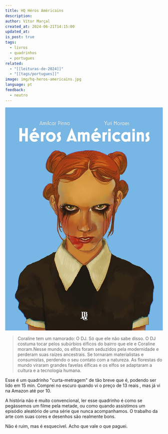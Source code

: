 ```yaml
---
title: HQ Héros Américains
description: 
author: Vítor Marçal
created_at: 2024-06-21T14:15:00
updated_at: 
is_post: true
tags:
  - livros
  - quadrinhos
  - portugues
related:
  - "[[leituras-de-2024]]"
  - "[[tags/portugues]]"
image: img/hq-heros-americains.jpg
language: pt
feedback:
  - neutro
---
```


![hq-heros-americains](img/hq-heros-americains.jpg)

>Coraline tem um namorado: O DJ. Só que ele não sabe disso. O DJ costuma tocar pelos subúrbios élficos do bairro que ele e Coraline moram.Nesse mundo, os elfos foram seduzidos pela modernidade e perderam suas raízes ancestrais. Se tornaram materialistas e consumistas, perdendo o seu contato com a natureza. As florestas do mundo viraram grandes favelas élficas e os elfos se adaptaram a cultura e a tecnologia humana.

Esse é um quadrinho "curta-metragem" de tão breve que é, podendo ser lido em 15 min. Comprei no escuro quando vi o preço de 13 reais , mas já vi na Amazon até por 10.

A história não é muito convencional, ler esse quadrinho é como se pegássemos um filme pela metade, ou como quando assistimos um episódio aleatório de uma série que nunca acompanhamos. O trabalho da arte com suas cores e desenhos são realmente bons. 

Não é ruim, mas é esquecível. Acho que vale o que paguei.